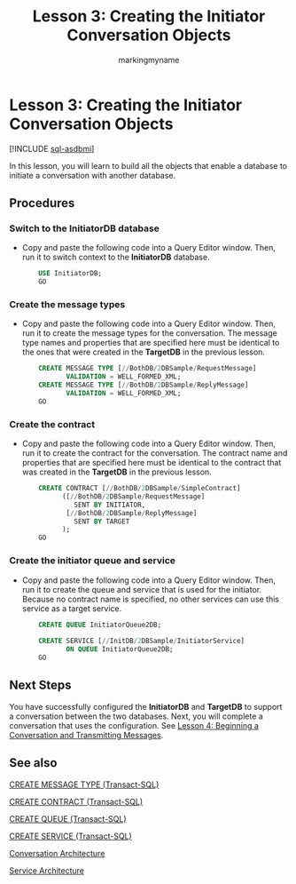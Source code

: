 ﻿---
title: 'Lesson 3: Creating the Initiator Conversation Objects'
description: "In this lesson, you will learn to build all the objects that enable a database to initiate a conversation with another database."
ms.prod: sql
ms.technology: configuration
ms.topic: conceptual
author: markingmyname
ms.author: maghan
ms.reviewer: mikeray
ms.date: "03/30/2022"
---

# Lesson 3: Creating the Initiator Conversation Objects

[!INCLUDE [sql-asdbmi](../../includes/applies-to-version/sql-asdbmi.md)]

In this lesson, you will learn to build all the objects that enable a database to initiate a conversation with another database.

## Procedures



### Switch to the InitiatorDB database

  - Copy and paste the following code into a Query Editor window. Then, run it to switch context to the **InitiatorDB** database.
 
    ```sql
        USE InitiatorDB;
        GO
    ```

### Create the message types

  - Copy and paste the following code into a Query Editor window. Then, run it to create the message types for the conversation. The message type names and properties that are specified here must be identical to the ones that were created in the **TargetDB** in the previous lesson.

    ```sql   
        CREATE MESSAGE TYPE [//BothDB/2DBSample/RequestMessage]
               VALIDATION = WELL_FORMED_XML;
        CREATE MESSAGE TYPE [//BothDB/2DBSample/ReplyMessage]
               VALIDATION = WELL_FORMED_XML;
        GO
    ```

### Create the contract

  - Copy and paste the following code into a Query Editor window. Then, run it to create the contract for the conversation. The contract name and properties that are specified here must be identical to the contract that was created in the **TargetDB** in the previous lesson.

    ```sql   
        CREATE CONTRACT [//BothDB/2DBSample/SimpleContract]
              ([//BothDB/2DBSample/RequestMessage]
                 SENT BY INITIATOR,
               [//BothDB/2DBSample/ReplyMessage]
                 SENT BY TARGET
              );
        GO
    ```

### Create the initiator queue and service

  - Copy and paste the following code into a Query Editor window. Then, run it to create the queue and service that is used for the initiator. Because no contract name is specified, no other services can use this service as a target service.

    ```sql   
        CREATE QUEUE InitiatorQueue2DB;
        
        CREATE SERVICE [//InitDB/2DBSample/InitiatorService]
               ON QUEUE InitiatorQueue2DB;
        GO
    ```

## Next Steps



You have successfully configured the **InitiatorDB** and **TargetDB** to support a conversation between the two databases. Next, you will complete a conversation that uses the configuration. See [Lesson 4: Beginning a Conversation and Transmitting Messages](lesson-4-beginning-a-conversation-and-transmitting-messages.md).

## See also

[CREATE MESSAGE TYPE (Transact-SQL)](../../t-sql/statements/create-message-type-transact-sql.md)

[CREATE CONTRACT (Transact-SQL)](../../t-sql/statements/create-contract-transact-sql.md)


[CREATE QUEUE (Transact-SQL)](../../t-sql/statements/create-queue-transact-sql.md)

[CREATE SERVICE (Transact-SQL)](../../t-sql/statements/create-service-transact-sql.md)



[Conversation Architecture](conversation-architecture.md)

[Service Architecture](service-architecture.md)

